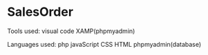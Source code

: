 # SalesOrder

Tools used:
visual code
XAMP(phpmyadmin)

Languages used:
php
javaScript
CSS
HTML
phpmyadmin(database)
